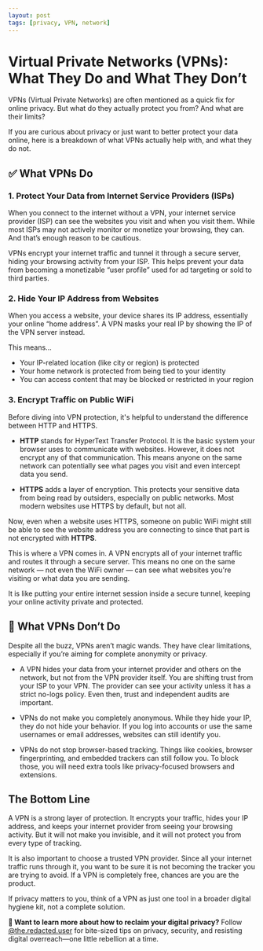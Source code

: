 ```yaml
---
layout: post
tags: [privacy, VPN, network]
---
```


# Virtual Private Networks (VPNs): What They Do and What They Don’t

VPNs (Virtual Private Networks) are often mentioned as a quick fix for online privacy. But what do they actually protect you from? And what are their limits?

If you are curious about privacy or just want to better protect your data online, here is a breakdown of what VPNs actually help with, and what they do not.

## ✅ What VPNs Do
### 1. Protect Your Data from Internet Service Providers (ISPs)

When you connect to the internet without a VPN, your internet service provider (ISP) can see the websites you visit and when you visit them. While most ISPs may not actively monitor or monetize your browsing, they can. And that’s enough reason to be cautious.

VPNs encrypt your internet traffic and tunnel it through a secure server, hiding your browsing activity from your ISP. This helps prevent your data from becoming a monetizable “user profile” used for ad targeting or sold to third parties.

### 2. Hide Your IP Address from Websites

When you access a website, your device shares its IP address, essentially your online “home address”. A VPN masks your real IP by showing the IP of the VPN server instead.

This means...

* Your IP-related location (like city or region) is protected
* Your home network is protected from being tied to your identity
* You can access content that may be blocked or restricted in your region

### 3. Encrypt Traffic on Public WiFi

Before diving into VPN protection, it's helpful to understand the difference between HTTP and HTTPS.

* **HTTP** stands for HyperText Transfer Protocol. It is the basic system your browser uses to communicate with websites. However, it does not encrypt any of that communication. This means anyone on the same network can potentially see what pages you visit and even intercept data you send.

* **HTTPS** adds a layer of encryption. This protects your sensitive data from being read by outsiders, especially on public networks. Most modern websites use HTTPS by default, but not all.

Now, even when a website uses HTTPS, someone on public WiFi might still be able to see the website address you are connecting to since that part is not encrypted with **HTTPS**.

This is where a VPN comes in. A VPN encrypts all of your internet traffic and routes it through a secure server. This means no one on the same network — not even the WiFi owner — can see what websites you're visiting or what data you are sending.

It is like putting your entire internet session inside a secure tunnel, keeping your online activity private and protected.

## 🚫 What VPNs Don’t Do

Despite all the buzz, VPNs aren’t magic wands. They have clear limitations, especially if you’re aiming for complete anonymity or privacy.

* A VPN hides your data from your internet provider and others on the network, but not from the VPN provider itself. You are shifting trust from your ISP to your VPN. The provider can see your activity unless it has a strict no-logs policy. Even then, trust and independent audits are important.

* VPNs do not make you completely anonymous. While they hide your IP, they do not hide your behavior. If you log into accounts or use the same usernames or email addresses, websites can still identify you.

* VPNs do not stop browser-based tracking. Things like cookies, browser fingerprinting, and embedded trackers can still follow you. To block those, you will need extra tools like privacy-focused browsers and extensions.

## The Bottom Line

A VPN is a strong layer of protection. It encrypts your traffic, hides your IP address, and keeps your internet provider from seeing your browsing activity. But it will not make you invisible, and it will not protect you from every type of tracking.

It is also important to choose a trusted VPN provider. Since all your internet traffic runs through it, you want to be sure it is not becoming the tracker you are trying to avoid. If a VPN is completely free, chances are you are the product.

If privacy matters to you, think of a VPN as just one tool in a broader digital hygiene kit, not a complete solution.

**🧠 Want to learn more about how to reclaim your digital privacy?**
Follow [@the.redacted.user](https://www.instagram.com/the.redacted.user/) for bite-sized tips on privacy, security, and resisting digital overreach—one little rebellion at a time.
